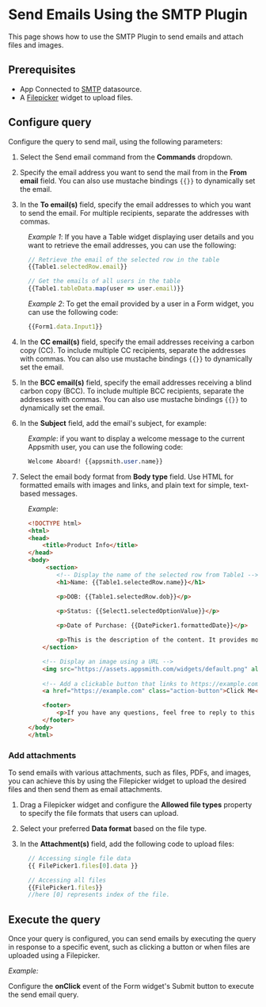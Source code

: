 # Send Emails Using the SMTP Plugin

This page shows how to use the SMTP Plugin to send emails and attach files and images.


## Prerequisites
* App Connected to [SMTP](/connect-data/reference/using-smtp) datasource.
* A [Filepicker](/reference/widgets/filepicker) widget to upload files.

## Configure query

Configure the query to send mail, using the following parameters:



1. Select the Send email command from the **Commands** dropdown.

2. Specify the email address you want to send the mail from in the **From email** field. You can also use mustache bindings `{{}}` to dynamically set the email.

3. In the **To email(s)** field, specify the email addresses to which you want to send the email. For multiple recipients, separate the addresses with commas. 

<dd>

*Example 1*: If you have a Table widget displaying user details and you want to retrieve the email addresses, you can use the following:

```js
// Retrieve the email of the selected row in the table
{{Table1.selectedRow.email}}

// Get the emails of all users in the table
{{Table1.tableData.map(user => user.email)}}
```

*Example 2*: To get the email provided by a user in a Form widget, you can use the following code:

```js
{{Form1.data.Input1}}
```


</dd>

4. In the **CC email(s)** field, specify the email addresses receiving a carbon copy (CC). To include multiple CC recipients, separate the addresses with commas. You can also use mustache bindings `{{}}` to dynamically set the email.

5. In the **BCC email(s)** field, specify the email addresses receiving a blind carbon copy (BCC). To include multiple BCC recipients, separate the addresses with commas. You can also use mustache bindings `{{}}` to dynamically set the email.

6. In the **Subject** field, add the email's subject, for example:

<dd>

*Example*: if you want to display a welcome message to the current Appsmith user, you can use the following code:

```sql
Welcome Aboard! {{appsmith.user.name}}
```

</dd>


7. Select the email body format from **Body type** field. Use HTML for formatted emails with images and links, and plain text for simple, text-based messages.

<dd>

*Example*: 


```html
<!DOCTYPE html>
<html>
<head>
    <title>Product Info</title>
</head>
<body>
     <section>
        <!-- Display the name of the selected row from Table1 -->
        <h1>Name: {{Table1.selectedRow.name}}</h1>

        <p>DOB: {{Table1.selectedRow.dob}}</p>

        <p>Status: {{Select1.selectedOptionValue}}</p>
 
        <p>Date of Purchase: {{DatePicker1.formattedDate}}</p>

        <p>This is the description of the content. It provides more details about what this is all about.</p>
    </section>

    <!-- Display an image using a URL -->
    <img src="https://assets.appsmith.com/widgets/default.png" alt="Text">
    
    <!-- Add a clickable button that links to https://example.com -->
    <a href="https://example.com" class="action-button">Click Me</a>

    <footer>
        <p>If you have any questions, feel free to reply to this email or contact our support team.</p>
    </footer>
</body>
</html>
```

</dd>


### Add attachments

To send emails with various attachments, such as files, PDFs, and images, you can achieve this by using the Filepicker widget to upload the desired files and then send them as email attachments.



1. Drag a Filepicker widget and configure the **Allowed file types** property to specify the file formats that users can upload.

2. Select your preferred **Data format** based on the file type.

3. In the **Attachment(s)** field, add the following code to upload files:

<dd>

```js
// Accessing single file data
{{ FilePicker1.files[0].data }}

// Accessing all files
{{FilePicker1.files}}
//here [0] represents index of the file.
```



 </dd>



## Execute the query

Once your query is configured, you can send emails by executing the query in response to a specific event, such as clicking a button or when files are uploaded using a Filepicker. 

*Example:*

Configure the **onClick** event of the Form widget's Submit button to execute the send email query.




